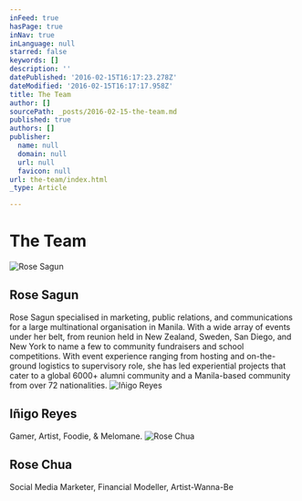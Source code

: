 ```yaml
---
inFeed: true
hasPage: true
inNav: true
inLanguage: null
starred: false
keywords: []
description: ''
datePublished: '2016-02-15T16:17:23.278Z'
dateModified: '2016-02-15T16:17:17.958Z'
title: The Team
author: []
sourcePath: _posts/2016-02-15-the-team.md
published: true
authors: []
publisher:
  name: null
  domain: null
  url: null
  favicon: null
url: the-team/index.html
_type: Article

---
```

# The Team
![Rose Sagun](https://s3-us-west-2.amazonaws.com/the-grid-img/p/c727a1affd5f8f4659a6ed5740b0536e4f0b2ce1.jpg)

## Rose Sagun

Rose Sagun specialised in marketing, public relations, and communications for a large multinational organisation in Manila. With a wide array of events under her belt, from reunion held in New Zealand, Sweden, San Diego, and New York to name a few to community fundraisers and school competitions. With event experience ranging from hosting and on-the-ground logistics to supervisory role, she has led experiential projects that cater to a global 6000+ alumni community and a Manila-based community from over 72 nationalities.
![Iñigo Reyes](https://s3-us-west-2.amazonaws.com/the-grid-img/p/2f2ef80e5689a70f6b84569a76830c02901246ae.jpg)

## Iñigo Reyes

Gamer, Artist, Foodie, & Melomane.
![Rose Chua](https://s3-us-west-2.amazonaws.com/the-grid-img/p/0d5d2db434ed0c7b9af7a0b97a22ae5adead527a.jpg)

## Rose Chua

Social Media Marketer, Financial Modeller, Artist-Wanna-Be